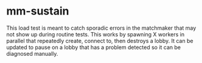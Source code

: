 # mm-sustain

This load test is meant to catch sporadic errors in the matchmaker that may not show up during routine tests.
This works by spawning X workers in parallel that repeatedly create, connect to, then destroys a lobby. It can
be updated to pause on a lobby that has a problem detected so it can be diagnosed manually.

